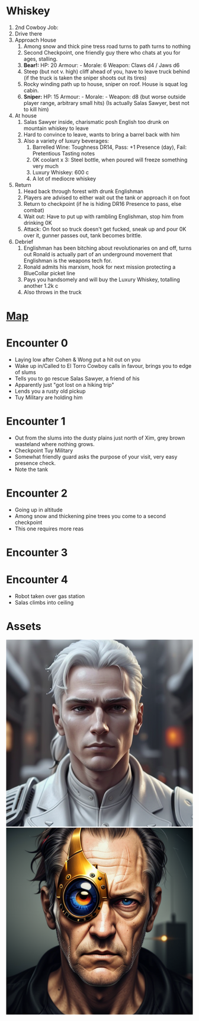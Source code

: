 # Whiskey
1. 2nd Cowboy Job:
2. Drive there
3. Approach House
	1. Among snow and thick pine tress road turns to path turns to nothing
	2. Second Checkpoint, one friendly guy there who chats at you for ages, stalling.
	3. **Bear!:** HP: 20 Armour: - Morale: 6 Weapon: Claws d4 / Jaws d6
	4. Steep (but not v. high) cliff ahead of you, have to leave truck behind (if the truck is taken the sniper shoots out its tires)
	5. Rocky winding path up to house, sniper on roof. House is squat log cabin.
	6. **Sniper:** HP: 15 Armour: - Morale: - Weapon: d8  (but worse outside player range, arbitrary small hits)
		(Is actually Salas Sawyer, best not to kill him)
4. At house
	1. Salas Sawyer inside, charismatic posh English too drunk on mountain whiskey to leave
	2. Hard to convince to leave, wants to bring a barrel back with him
	3. Also a variety of luxury beverages:
		1. Barrelled Wine: Toughness DR14, Pass: +1 Presence (day), Fail: Pretentious Tasting notes
		2. 0K coolant x 3: Steel bottle, when poured will freeze something very much
		3. Luxury Whiskey: 600 c
		4. A lot of mediocre whiskey
5. Return
	1. Head back through forest with drunk Englishman
	2. Players are advised to either wait out the tank or approach it on foot
	4. Return to checkpoint (if he is hiding DR16 Presence to pass, else combat)
	5. Wait out: Have to put up with rambling Englishman, stop him from drinking 0K
	6. Attack: On foot so truck doesn't get fucked, sneak up and pour 0K over it, gunner passes out, tank becomes brittle.
6. Debrief
	1. Englishman has been bitching about revolutionaries on and off, turns out Ronald is actually part of an underground movement that Englishman is the weapons tech for.
	2. Ronald admits his marxism, hook for next mission protecting a BlueCollar picket line
	3. Pays you handsomely and will buy the Luxury Whiskey, totalling another 1.2k c
	4. Also throws in the truck

# [Map](https://excalidraw.com/#json=WHSoPBEicgwmoOj59W83g,8s0yvZ0Be2AwcykjtcBfsA)
# Encounter 0

- Laying low after Cohen & Wong put a hit out on you
- Wake up in/Called to El Torro Cowboy calls in favour, brings you to edge of slums
- Tells you to go rescue Salas Sawyer, a friend of his
- Apparently just "got lost on a hiking trip"
- Lends you a rusty old pickup
- Tuy Military are holding him

# Encounter 1

- Out from the slums into the dusty plains just north of Xim, grey brown wasteland where nothing grows.
- Checkpoint Tuy Military
- Somewhat friendly guard asks the purpose of your visit, very easy presence check.
- Note the tank
# Encounter 2
- Going up in altitude
- Among snow and thickening pine trees you come to a second checkpoint
- This one requires more reas
# Encounter 3

# Encounter 4
- Robot taken over gas station
- Salas climbs into ceiling
# Assets

![guard](https://github.com/WayfaringBloke/dnd/blob/main/assets/m2/guard.png?raw=true)![Salas Sawyer](https://github.com/WayfaringBloke/dnd/blob/main/assets/rnpc/SalasSawyer.png?raw=true)

<!--stackedit_data:
eyJoaXN0b3J5IjpbLTE0MTE5OTQ5OTIsLTExMDk5ODgwNDUsLT
EyNDQwMTgyMDUsMjA4MzEyODkyMCwtNzY3NDU2MDE5LC0xNjkx
Mzg0NzE2LDc5NzI5MDkyOSwzMzUxOTE2NTMsMjMxMDAzNTgxLD
ExNDI3OTA4OTksNzIzNDU5NzUxLC0xMTYzMTMyODEwLC0xMDQ0
ODA5MDcyXX0=
-->